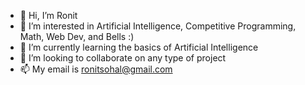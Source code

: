 - 👋 Hi, I’m Ronit
- 👀 I’m interested in Artificial Intelligence, Competitive Programming, Math, Web Dev, and Bells :)
- 🌱 I’m currently learning the basics of Artificial Intelligence
- 💞️ I’m looking to collaborate on any type of project
- 📫 My email is ronitsohal@gmail.com

